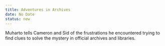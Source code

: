 ```yaml
---
title: Adventures in Archives
date: No Date 
status: new
---
```


Muharto tells Cameron and Sid of the frustrations he encountered trying
to find clues to solve the mystery in official archives and libraries.
